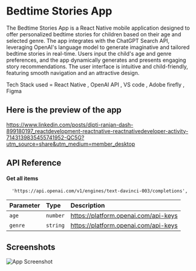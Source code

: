 
# Bedtime Stories App

The Bedtime Stories App is a React Native mobile application designed to offer personalized bedtime stories for children based on their age and selected genre. The app integrates with the ChatGPT Search API, leveraging OpenAI's language model to generate imaginative and tailored bedtime stories in real-time. Users input the child's age and genre preferences, and the app dynamically generates and presents engaging story recommendations. The user interface is intuitive and child-friendly, featuring smooth navigation and an attractive design. 

Tech Stack used = React Native , OpenAI API , VS code , Adobe firefly , Figma 
## Here is the preview of the app

https://www.linkedin.com/posts/dipti-ranjan-dash-899180197_reactdevelopment-reactnative-reactnativedeveloper-activity-7143139835455741952-QC5G?utm_source=share&utm_medium=member_desktop
## API Reference

#### Get all items

```http
  'https://api.openai.com/v1/engines/text-davinci-003/completions',
```

| Parameter | Type     | Description                |
| :-------- | :------- | :------------------------- |
| `age` | `number` | https://platform.openai.com/api-keys |
| `genre` | `string` | https://platform.openai.com/api-keys |

## Screenshots

![App Screenshot](https://x.com/Chinudash2/status/1737379370858414562?t=vvWb3BuROoT-8CJQyMf1BA&s=08)

